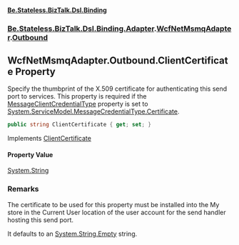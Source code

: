 #### [Be.Stateless.BizTalk.Dsl.Binding](README.md 'README')
### [Be.Stateless.BizTalk.Dsl.Binding.Adapter](Be.Stateless.BizTalk.Dsl.Binding.Adapter.md 'Be.Stateless.BizTalk.Dsl.Binding.Adapter').[WcfNetMsmqAdapter](WcfNetMsmqAdapter.md 'Be.Stateless.BizTalk.Dsl.Binding.Adapter.WcfNetMsmqAdapter').[Outbound](WcfNetMsmqAdapter.Outbound.md 'Be.Stateless.BizTalk.Dsl.Binding.Adapter.WcfNetMsmqAdapter.Outbound')

## WcfNetMsmqAdapter.Outbound.ClientCertificate Property

Specify the thumbprint of the X.509 certificate for authenticating this send port to services. This property is
required if the [MessageClientCredentialType](WcfNetMsmqAdapter_TConfig_.MessageClientCredentialType.md 'Be.Stateless.BizTalk.Dsl.Binding.Adapter.WcfNetMsmqAdapter<TConfig>.MessageClientCredentialType') property is set to [System.ServiceModel.MessageCredentialType.Certificate](https://docs.microsoft.com/en-us/dotnet/api/System.ServiceModel.MessageCredentialType.Certificate 'System.ServiceModel.MessageCredentialType.Certificate').

```csharp
public string ClientCertificate { get; set; }
```

Implements [ClientCertificate](IAdapterConfigClientCertificate.ClientCertificate.md 'Be.Stateless.BizTalk.Dsl.Binding.Adapter.IAdapterConfigClientCertificate.ClientCertificate')

#### Property Value
[System.String](https://docs.microsoft.com/en-us/dotnet/api/System.String 'System.String')

### Remarks

The certificate to be used for this property must be installed into the My store in the Current User location of
the user account for the send handler hosting this send port.

It defaults to an [System.String.Empty](https://docs.microsoft.com/en-us/dotnet/api/System.String.Empty 'System.String.Empty') string.